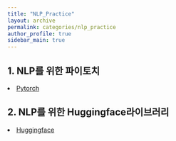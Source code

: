 ```yaml
---
title: "NLP_Practice"
layout: archive
permalink: categories/nlp_practice
author_profile: true
sidebar_main: true
---
```



## 1. NLP를 위한 파이토치
<li><a href="/categories/nlp_pytorch" class="splitter">Pytorch</a></li>  

## 2. NLP를 위한 Huggingface라이브러리
<li><a href="/categories/nlp_huggingface" class="splitter">Huggingface</a></li>  
